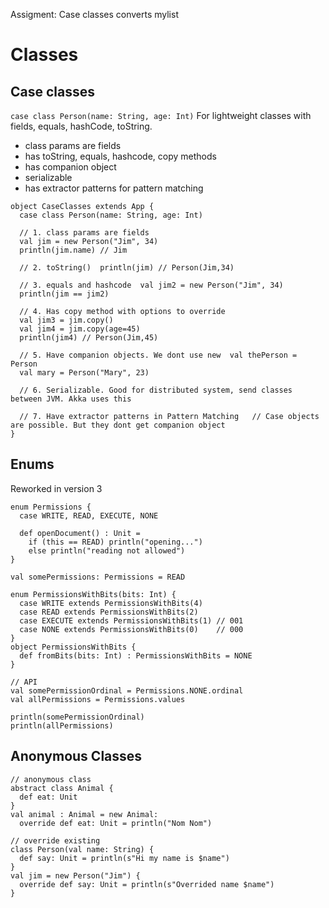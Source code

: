 Assigment:
Case classes converts mylist


# Classes

## Case classes
`case class Person(name: String, age: Int)`
For lightweight classes with fields, equals, hashCode, toString.
- class params are fields
- has toString, equals, hashcode, copy methods
- has companion object
- serializable
- has extractor patterns for pattern matching
```
object CaseClasses extends App {  
  case class Person(name: String, age: Int)  
  
  // 1. class params are fields  
  val jim = new Person("Jim", 34)  
  println(jim.name) // Jim  
  
  // 2. toString()  println(jim) // Person(Jim,34)  
  
  // 3. equals and hashcode  val jim2 = new Person("Jim", 34)  
  println(jim == jim2)  
  
  // 4. Has copy method with options to override  
  val jim3 = jim.copy()  
  val jim4 = jim.copy(age=45)  
  println(jim4) // Person(Jim,45)  
  
  // 5. Have companion objects. We dont use new  val thePerson = Person  
  val mary = Person("Mary", 23)  
  
  // 6. Serializable. Good for distributed system, send classes between JVM. Akka uses this  
  
  // 7. Have extractor patterns in Pattern Matching   // Case objects are possible. But they dont get companion object  
}
```
## Enums
Reworked in version 3
```
enum Permissions {  
  case WRITE, READ, EXECUTE, NONE  
  
  def openDocument() : Unit =  
    if (this == READ) println("opening...")  
    else println("reading not allowed")  
}  
  
val somePermissions: Permissions = READ  
  
enum PermissionsWithBits(bits: Int) {  
  case WRITE extends PermissionsWithBits(4)  
  case READ extends PermissionsWithBits(2)  
  case EXECUTE extends PermissionsWithBits(1) // 001  
  case NONE extends PermissionsWithBits(0)    // 000  
}  
object PermissionsWithBits {  
  def fromBits(bits: Int) : PermissionsWithBits = NONE  
}  
  
// API  
val somePermissionOrdinal = Permissions.NONE.ordinal  
val allPermissions = Permissions.values  
  
println(somePermissionOrdinal)  
println(allPermissions)
```

## Anonymous Classes
```
// anonymous class  
abstract class Animal {  
  def eat: Unit  
}  
val animal : Animal = new Animal:  
  override def eat: Unit = println("Nom Nom")  
  
// override existing  
class Person(val name: String) {  
  def say: Unit = println(s"Hi my name is $name")  
}  
val jim = new Person("Jim") {  
  override def say: Unit = println(s"Overrided name $name")  
}
```